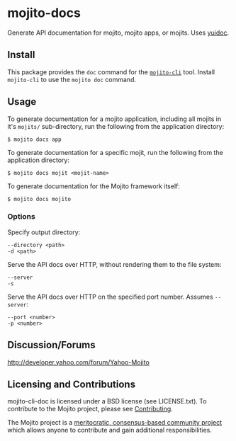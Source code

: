 mojito-docs
==========
<!-- [![Build Status](https://travis-ci.org/yahoo/mojito-cli-doc.png)](https://travis-ci.org/yahoo/mojito-cli-doc) -->

Generate API documentation for mojito, mojito apps, or mojits. Uses [yuidoc](https://github.com/yui/yuidoc).

Install
-------
This package provides the `doc` command for the [`mojito-cli`](https://github.com/yahoo/mojito-cli) tool. Install `mojito-cli` to use the `mojito doc` command.

Usage
-----
To generate documentation for a mojito application, including all mojits in it's `mojits/` sub-directory, run the following from the application directory:

    $ mojito docs app

To generate documentation for a specific mojit, run the following from the application directory:

    $ mojito docs mojit <mojit-name>

To generate documentation for the Mojito framework itself:

    $ mojito docs mojito

### Options
Specify output directory:

    --directory <path>
    -d <path>

Serve the API docs over HTTP, without rendering them to the file system:

    --server
    -s

Serve the API docs over HTTP on the specified port number. Assumes `--server`:

    --port <number>
    -p <number>


Discussion/Forums
-----------------

http://developer.yahoo.com/forum/Yahoo-Mojito

Licensing and Contributions
---------------------------

mojito-cli-doc is licensed under a BSD license (see LICENSE.txt). To contribute to the Mojito project, please see [Contributing](https://github.com/yahoo/mojito/wiki/Contributing-Code-to-Mojito).

The Mojito project is a [meritocratic, consensus-based community project](https://github.com/yahoo/mojito/wiki/Governance-Model) which allows anyone to contribute and gain additional responsibilities.
